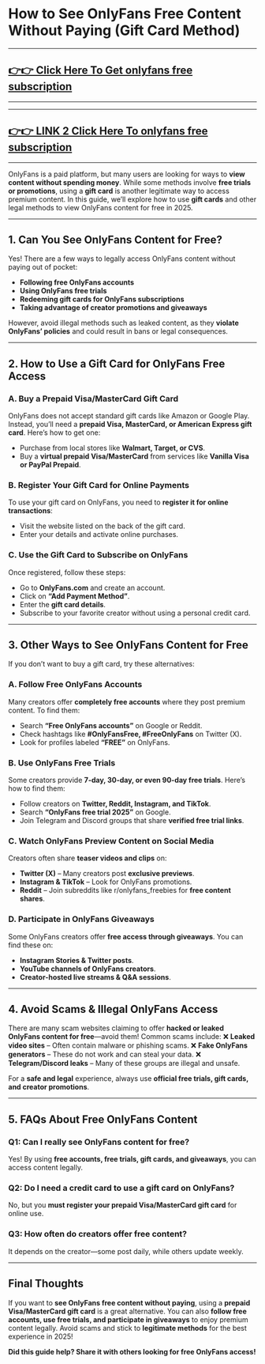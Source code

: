 # How to See OnlyFans Free Content Without Paying (Gift Card Method)

---
## [👉👉 Click Here To Get onlyfans free subscription ](https://www.freeofviewer.com/)
---



---
## [👉👉 LINK 2 Click Here To onlyfans free subscription ](https://soft-algo.com/)
---


OnlyFans is a paid platform, but many users are looking for ways to **view content without spending money**. While some methods involve **free trials or promotions**, using a **gift card** is another legitimate way to access premium content. In this guide, we’ll explore how to use **gift cards** and other legal methods to view OnlyFans content for free in 2025.

---

## **1. Can You See OnlyFans Content for Free?**
Yes! There are a few ways to legally access OnlyFans content without paying out of pocket:
- **Following free OnlyFans accounts**
- **Using OnlyFans free trials**
- **Redeeming gift cards for OnlyFans subscriptions**
- **Taking advantage of creator promotions and giveaways**

However, avoid illegal methods such as leaked content, as they **violate OnlyFans’ policies** and could result in bans or legal consequences.

---

## **2. How to Use a Gift Card for OnlyFans Free Access**

### **A. Buy a Prepaid Visa/MasterCard Gift Card**
OnlyFans does not accept standard gift cards like Amazon or Google Play. Instead, you’ll need a **prepaid Visa, MasterCard, or American Express gift card**. Here’s how to get one:
- Purchase from local stores like **Walmart, Target, or CVS**.
- Buy a **virtual prepaid Visa/MasterCard** from services like **Vanilla Visa or PayPal Prepaid**.

### **B. Register Your Gift Card for Online Payments**
To use your gift card on OnlyFans, you need to **register it for online transactions**:
- Visit the website listed on the back of the gift card.
- Enter your details and activate online purchases.

### **C. Use the Gift Card to Subscribe on OnlyFans**
Once registered, follow these steps:
- Go to **OnlyFans.com** and create an account.
- Click on **“Add Payment Method”**.
- Enter the **gift card details**.
- Subscribe to your favorite creator without using a personal credit card.

---

## **3. Other Ways to See OnlyFans Content for Free**
If you don’t want to buy a gift card, try these alternatives:

### **A. Follow Free OnlyFans Accounts**
Many creators offer **completely free accounts** where they post premium content. To find them:
- Search **“Free OnlyFans accounts”** on Google or Reddit.
- Check hashtags like **#OnlyFansFree, #FreeOnlyFans** on Twitter (X).
- Look for profiles labeled **“FREE”** on OnlyFans.

### **B. Use OnlyFans Free Trials**
Some creators provide **7-day, 30-day, or even 90-day free trials**. Here’s how to find them:
- Follow creators on **Twitter, Reddit, Instagram, and TikTok**.
- Search **“OnlyFans free trial 2025”** on Google.
- Join Telegram and Discord groups that share **verified free trial links**.

### **C. Watch OnlyFans Preview Content on Social Media**
Creators often share **teaser videos and clips** on:
- **Twitter (X)** – Many creators post **exclusive previews**.
- **Instagram & TikTok** – Look for OnlyFans promotions.
- **Reddit** – Join subreddits like r/onlyfans_freebies for **free content shares**.

### **D. Participate in OnlyFans Giveaways**
Some OnlyFans creators offer **free access through giveaways**. You can find these on:
- **Instagram Stories & Twitter posts**.
- **YouTube channels of OnlyFans creators**.
- **Creator-hosted live streams & Q&A sessions**.

---

## **4. Avoid Scams & Illegal OnlyFans Access**
There are many scam websites claiming to offer **hacked or leaked OnlyFans content for free**—avoid them! Common scams include:
❌ **Leaked video sites** – Often contain malware or phishing scams.
❌ **Fake OnlyFans generators** – These do not work and can steal your data.
❌ **Telegram/Discord leaks** – Many of these groups are illegal and unsafe.

For a **safe and legal** experience, always use **official free trials, gift cards, and creator promotions**.

---

## **5. FAQs About Free OnlyFans Content**

### **Q1: Can I really see OnlyFans content for free?**
Yes! By using **free accounts, free trials, gift cards, and giveaways**, you can access content legally.

### **Q2: Do I need a credit card to use a gift card on OnlyFans?**
No, but you **must register your prepaid Visa/MasterCard gift card** for online use.

### **Q3: How often do creators offer free content?**
It depends on the creator—some post daily, while others update weekly.

---

## **Final Thoughts**
If you want to **see OnlyFans free content without paying**, using a **prepaid Visa/MasterCard gift card** is a great alternative. You can also **follow free accounts, use free trials, and participate in giveaways** to enjoy premium content legally. Avoid scams and stick to **legitimate methods** for the best experience in 2025!

**Did this guide help? Share it with others looking for free OnlyFans access!**

